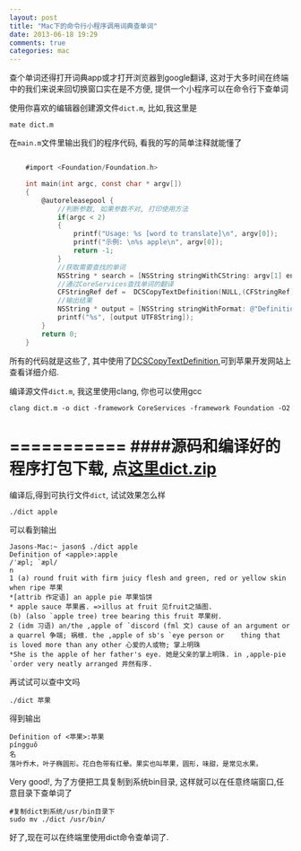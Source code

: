 ```yaml
---
layout: post
title: "Mac下的命令行小程序调用词典查单词"
date: 2013-06-18 19:29
comments: true
categories: mac
---
```

查个单词还得打开词典app或才打开浏览器到google翻译, 这对于大多时间在终端中的我们来说来回切换窗口实在是不方便, 提供一个小程序可以在命令行下查单词

使用你喜欢的编辑器创建源文件`dict.m`, 比如,我这里是  
	
	mate dict.m

在`main.m`文件里输出我们的程序代码, 看我的写的简单注释就能懂了  
``` objective-c

	#import <Foundation/Foundation.h>

	int main(int argc, const char * argv[])
	{
    	@autoreleasepool { 
    		//判断参数, 如果参数不对, 打印使用方法      
        	if(argc < 2)
        	{
            	printf("Usage: %s [word to translate]\n", argv[0]);
            	printf("示例: \n%s apple\n", argv[0]);
            	return -1;
        	}
            //获取需要查找的单词      
        	NSString * search = [NSString stringWithCString: argv[1] encoding: NSUTF8StringEncoding]; 
        	//通过CoreServices查找单词的翻译                 
        	CFStringRef def =  DCSCopyTextDefinition(NULL,(CFStringRef)search,CFRangeMake(0, [search length]));  
        	//输出结果                
        	NSString * output = [NSString stringWithFormat: @"Definition of <%@>:%@\n", search, (NSString *)def];                   
        	printf("%s", [output UTF8String]);       
    	}
    	return 0;
	}
```
所有的代码就是这些了, 其中使用了[DCSCopyTextDefinition](https://developer.apple.com/library/mac/#documentation/userexperience/Reference/DictionaryServicesRef/Reference/reference.html),可到苹果开发网站上查看详细介绍.

编译源文件`dict.m`, 我这里使用clang, 你也可以使用gcc  

	clang dict.m -o dict -framework CoreServices -framework Foundation -O2
<!-- more -->	

===========
####源码和编译好的程序打包下载, 点[这里dict.zip](/images/dict.zip)
===========

编译后,得到可执行文件`dict`, 试试效果怎么样

	./dict apple
	
可以看到输出

	Jasons-Mac:~ jason$ ./dict apple
	Definition of <apple>:apple
	/ˈæpl; `æpl/
	n 
	1 (a) round fruit with firm juicy flesh and green, red or yellow skin when ripe 苹果
	*[attrib 作定语] an apple pie 苹果馅饼
	* apple sauce 苹果酱. =>illus at fruit 见fruit之插图.
	(b) (also `apple tree) tree bearing this fruit 苹果树. 
	2 (idm 习语) an/the ,apple of `discord (fml 文) cause of an argument or a quarrel 争端; 祸根. the ,apple of sb's `eye person or 	thing that is loved more than any other 心爱的人或物; 掌上明珠
	*She is the apple of her father's eye. 她是父亲的掌上明珠. in ,apple-pie `order very neatly arranged 井然有序.
再试试可以查中文吗
	
	./dict 苹果
	
得到输出
	
	Definition of <苹果>:苹果
	píngguǒ
	名
	落叶乔木，叶子椭圆形。花白色带有红晕。果实也叫苹果，圆形，味甜，是常见水果。
	
Very good!, 为了方便把工具复制到系统bin目录, 这样就可以在任意终端窗口,任意目录下查单词了

	#复制dict到系统/usr/bin目录下
	sudo mv ./dict /usr/bin/
	
好了,现在可以在终端里使用dict命令查单词了.